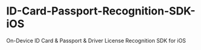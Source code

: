 # ID-Card-Passport-Recognition-SDK-iOS
On-Device ID Card &amp; Passport &amp; Driver License Recognition SDK for iOS
